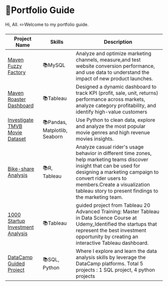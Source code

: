 # 🌱Portfolio Guide

Hi, All. ✏️Welcome to my portfolio guide. 


| Project Name | Skills | Description | 
|---|---|---|
|[Maven Fuzzy Factory](https://github.com/HockChong/Maven-Fuzzy-Factory)|📚MySQL|Analyze and optimize marketing channels, measure,and test website conversion performance, and use data to understand the impact of new product launches.|
|[Maven Roaster Dashboard](https://public.tableau.com/app/profile/hockchong/viz/MavenRoaster_16402633133730/MavenRoaster) |📚Tableau |Designed a dynamic dashboard to track KPI (profit, sale, unit, returns) performance across markets, analyze category profitability, and identify high-value customers|
|[Investigate TMVB Movie Dataset](https://github.com/HockChong/Udacity-Data-Analyst-NanoDegree/tree/main/Project%20%232%20TMDb%20Movie%20Analysis) |📚Pandas, Matplotlib, Seaborn| Use Python to clean data, explore and analyze the most popular movie genres and high revenue movies insights.|
|[Bike-share Analysis](https://github.com/HockChong/Google-Data-Analytics-Capstone-Project-Cyclistic-bike-share-analysis) |📚R, Tableau |Analyze casual rider's usage behavior in different time zones, help marketing teams discover insight that can be used for designing a marketing campaign to convert rider    users to members.Create a visualization tableau story to present findings to the marketing team. |
|[1000 Startup Investment Analysis](https://github.com/HockChong/1000-Startup-Investment-Analysis)  |📚Tableau| guided project from Tableau 20 Advanced Training: Master Tableau in Data Science Course at Udemy_Identified the startups that represent the best investment opportunity by creating an interactive Tableau dashboard.|
|[DataCamp Guided Project](https://github.com/HockChong/Data-Camp-Guided-Project)| 📚SQL, Python |Where I explore and learn the data analysis skills by leverage the DataCamp platforms. Total 5 projects : 1 SQL project, 4 python projects |
